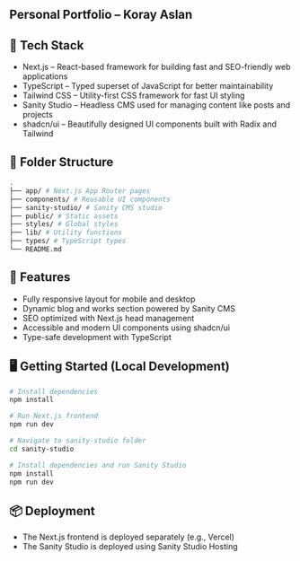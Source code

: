 ## Personal Portfolio – Koray Aslan

## 🔧 Tech Stack

- Next.js – React-based framework for building fast and SEO-friendly web applications
- TypeScript – Typed superset of JavaScript for better maintainability
- Tailwind CSS – Utility-first CSS framework for fast UI styling
- Sanity Studio – Headless CMS used for managing content like posts and projects
- shadcn/ui – Beautifully designed UI components built with Radix and Tailwind

## 📁 Folder Structure

```bash
.
├── app/ # Next.js App Router pages
├── components/ # Reusable UI components
├── sanity-studio/ # Sanity CMS studio
├── public/ # Static assets
├── styles/ # Global styles
├── lib/ # Utility functions
├── types/ # TypeScript types
└── README.md
```

## 🚀 Features

- Fully responsive layout for mobile and desktop
- Dynamic blog and works section powered by Sanity CMS
- SEO optimized with Next.js head management
- Accessible and modern UI components using shadcn/ui
- Type-safe development with TypeScript

## 🖥️ Getting Started (Local Development)

```bash
# Install dependencies
npm install

# Run Next.js frontend
npm run dev

# Navigate to sanity-studio folder
cd sanity-studio

# Install dependencies and run Sanity Studio
npm install
npm run dev
```

## 📦 Deployment

- The Next.js frontend is deployed separately (e.g., Vercel)
- The Sanity Studio is deployed using Sanity Studio Hosting
